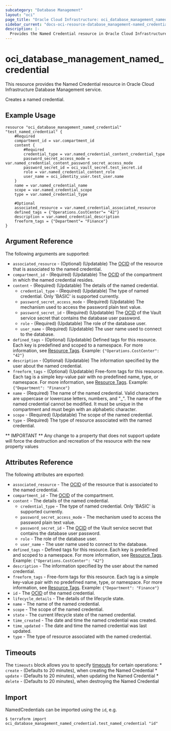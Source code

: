 ```yaml
---
subcategory: "Database Management"
layout: "oci"
page_title: "Oracle Cloud Infrastructure: oci_database_management_named_credential"
sidebar_current: "docs-oci-resource-database_management-named_credential"
description: |-
  Provides the Named Credential resource in Oracle Cloud Infrastructure Database Management service
---
```


# oci_database_management_named_credential
This resource provides the Named Credential resource in Oracle Cloud Infrastructure Database Management service.

Creates a named credential.


## Example Usage

```hcl
resource "oci_database_management_named_credential" "test_named_credential" {
	#Required
	compartment_id = var.compartment_id
	content {
		#Required
		credential_type = var.named_credential_content_credential_type
		password_secret_access_mode = var.named_credential_content_password_secret_access_mode
		password_secret_id = oci_vault_secret.test_secret.id
		role = var.named_credential_content_role
		user_name = oci_identity_user.test_user.name
	}
	name = var.named_credential_name
	scope = var.named_credential_scope
	type = var.named_credential_type

	#Optional
	associated_resource = var.named_credential_associated_resource
	defined_tags = {"Operations.CostCenter"= "42"}
	description = var.named_credential_description
	freeform_tags = {"Department"= "Finance"}
}
```

## Argument Reference

The following arguments are supported:

* `associated_resource` - (Optional) (Updatable) The [OCID](https://docs.cloud.oracle.com/iaas/Content/General/Concepts/identifiers.htm) of the resource that  is associated to the named credential. 
* `compartment_id` - (Required) (Updatable) The [OCID](https://docs.cloud.oracle.com/iaas/Content/General/Concepts/identifiers.htm) of the compartment in which the named credential resides. 
* `content` - (Required) (Updatable) The details of the named credential.
	* `credential_type` - (Required) (Updatable) The type of named credential. Only 'BASIC' is supported currently.
	* `password_secret_access_mode` - (Required) (Updatable) The mechanism used to access the password plain text value.
	* `password_secret_id` - (Required) (Updatable) The [OCID](https://docs.cloud.oracle.com/iaas/Content/General/Concepts/identifiers.htm) of the Vault service secret that contains the database user password.
	* `role` - (Required) (Updatable) The role of the database user.
	* `user_name` - (Required) (Updatable) The user name used to connect to the database.
* `defined_tags` - (Optional) (Updatable) Defined tags for this resource. Each key is predefined and scoped to a namespace. For more information, see [Resource Tags](https://docs.cloud.oracle.com/iaas/Content/General/Concepts/resourcetags.htm). Example: `{"Operations.CostCenter": "42"}` 
* `description` - (Optional) (Updatable) The information specified by the user about the named credential.
* `freeform_tags` - (Optional) (Updatable) Free-form tags for this resource. Each tag is a simple key-value pair with no predefined name, type, or namespace. For more information, see [Resource Tags](https://docs.cloud.oracle.com/iaas/Content/General/Concepts/resourcetags.htm). Example: `{"Department": "Finance"}` 
* `name` - (Required) The name of the named credential. Valid characters are uppercase or lowercase letters, numbers, and "_". The name of the named credential cannot be modified. It must be unique in the compartment and must begin with an alphabetic character. 
* `scope` - (Required) (Updatable) The scope of the named credential.
* `type` - (Required) The type of resource associated with the named credential.


** IMPORTANT **
Any change to a property that does not support update will force the destruction and recreation of the resource with the new property values

## Attributes Reference

The following attributes are exported:

* `associated_resource` - The [OCID](https://docs.cloud.oracle.com/iaas/Content/General/Concepts/identifiers.htm) of the resource that  is associated to the named credential. 
* `compartment_id` - The [OCID](https://docs.cloud.oracle.com/iaas/Content/General/Concepts/identifiers.htm) of the compartment.
* `content` - The details of the named credential.
	* `credential_type` - The type of named credential. Only 'BASIC' is supported currently.
	* `password_secret_access_mode` - The mechanism used to access the password plain text value.
	* `password_secret_id` - The [OCID](https://docs.cloud.oracle.com/iaas/Content/General/Concepts/identifiers.htm) of the Vault service secret that contains the database user password.
	* `role` - The role of the database user.
	* `user_name` - The user name used to connect to the database.
* `defined_tags` - Defined tags for this resource. Each key is predefined and scoped to a namespace. For more information, see [Resource Tags](https://docs.cloud.oracle.com/iaas/Content/General/Concepts/resourcetags.htm). Example: `{"Operations.CostCenter": "42"}` 
* `description` - The information specified by the user about the named credential.
* `freeform_tags` - Free-form tags for this resource. Each tag is a simple key-value pair with no predefined name, type, or namespace. For more information, see [Resource Tags](https://docs.cloud.oracle.com/iaas/Content/General/Concepts/resourcetags.htm). Example: `{"Department": "Finance"}` 
* `id` - The [OCID](https://docs.cloud.oracle.com/iaas/Content/General/Concepts/identifiers.htm) of the named credential.
* `lifecycle_details` - The details of the lifecycle state.
* `name` - The name of the named credential.
* `scope` - The scope of the named credential.
* `state` - The current lifecycle state of the named credential.
* `time_created` - The date and time the named credential was created.
* `time_updated` - The date and time the named credential was last updated.
* `type` - The type of resource associated with the named credential.

## Timeouts

The `timeouts` block allows you to specify [timeouts](https://registry.terraform.io/providers/oracle/oci/latest/docs/guides/changing_timeouts) for certain operations:
	* `create` - (Defaults to 20 minutes), when creating the Named Credential
	* `update` - (Defaults to 20 minutes), when updating the Named Credential
	* `delete` - (Defaults to 20 minutes), when destroying the Named Credential


## Import

NamedCredentials can be imported using the `id`, e.g.

```
$ terraform import oci_database_management_named_credential.test_named_credential "id"
```

